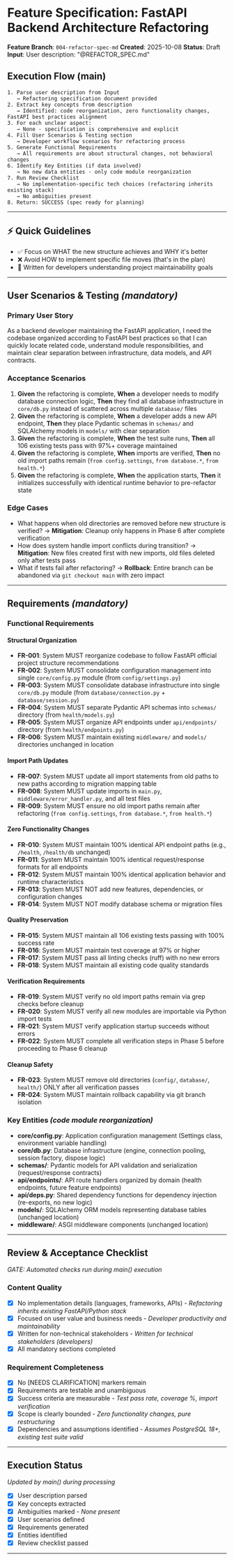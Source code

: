 # Feature Specification: FastAPI Backend Architecture Refactoring

**Feature Branch**: `004-refactor-spec-md`
**Created**: 2025-10-08
**Status**: Draft
**Input**: User description: "@REFACTOR_SPEC.md"

## Execution Flow (main)
```
1. Parse user description from Input
   → Refactoring specification document provided
2. Extract key concepts from description
   → Identified: code reorganization, zero functionality changes, FastAPI best practices alignment
3. For each unclear aspect:
   → None - specification is comprehensive and explicit
4. Fill User Scenarios & Testing section
   → Developer workflow scenarios for refactoring process
5. Generate Functional Requirements
   → All requirements are about structural changes, not behavioral changes
6. Identify Key Entities (if data involved)
   → No new data entities - only code module reorganization
7. Run Review Checklist
   → No implementation-specific tech choices (refactoring inherits existing stack)
   → No ambiguities present
8. Return: SUCCESS (spec ready for planning)
```

---

## ⚡ Quick Guidelines
- ✅ Focus on WHAT the new structure achieves and WHY it's better
- ❌ Avoid HOW to implement specific file moves (that's in the plan)
- 👥 Written for developers understanding project maintainability goals

---

## User Scenarios & Testing *(mandatory)*

### Primary User Story
As a backend developer maintaining the FastAPI application, I need the codebase organized according to FastAPI best practices so that I can quickly locate related code, understand module responsibilities, and maintain clear separation between infrastructure, data models, and API contracts.

### Acceptance Scenarios
1. **Given** the refactoring is complete, **When** a developer needs to modify database connection logic, **Then** they find all database infrastructure in `core/db.py` instead of scattered across multiple `database/` files
2. **Given** the refactoring is complete, **When** a developer adds a new API endpoint, **Then** they place Pydantic schemas in `schemas/` and SQLAlchemy models in `models/` with clear separation
3. **Given** the refactoring is complete, **When** the test suite runs, **Then** all 106 existing tests pass with 97%+ coverage maintained
4. **Given** the refactoring is complete, **When** imports are verified, **Then** no old import paths remain (`from config.settings`, `from database.*`, `from health.*`)
5. **Given** the refactoring is complete, **When** the application starts, **Then** it initializes successfully with identical runtime behavior to pre-refactor state

### Edge Cases
- What happens when old directories are removed before new structure is verified? → **Mitigation**: Cleanup only happens in Phase 6 after complete verification
- How does system handle import conflicts during transition? → **Mitigation**: New files created first with new imports, old files deleted only after tests pass
- What if tests fail after refactoring? → **Rollback**: Entire branch can be abandoned via `git checkout main` with zero impact

---

## Requirements *(mandatory)*

### Functional Requirements

#### Structural Organization
- **FR-001**: System MUST reorganize codebase to follow FastAPI official project structure recommendations
- **FR-002**: System MUST consolidate configuration management into single `core/config.py` module (from `config/settings.py`)
- **FR-003**: System MUST consolidate database infrastructure into single `core/db.py` module (from `database/connection.py` + `database/session.py`)
- **FR-004**: System MUST separate Pydantic API schemas into `schemas/` directory (from `health/models.py`)
- **FR-005**: System MUST organize API endpoints under `api/endpoints/` directory (from `health/endpoints.py`)
- **FR-006**: System MUST maintain existing `middleware/` and `models/` directories unchanged in location

#### Import Path Updates
- **FR-007**: System MUST update all import statements from old paths to new paths according to migration mapping table
- **FR-008**: System MUST update imports in `main.py`, `middleware/error_handler.py`, and all test files
- **FR-009**: System MUST ensure no old import paths remain after refactoring (`from config.settings`, `from database.*`, `from health.*`)

#### Zero Functionality Changes
- **FR-010**: System MUST maintain 100% identical API endpoint paths (e.g., `/health`, `/health/db` unchanged)
- **FR-011**: System MUST maintain 100% identical request/response formats for all endpoints
- **FR-012**: System MUST maintain 100% identical application behavior and runtime characteristics
- **FR-013**: System MUST NOT add new features, dependencies, or configuration changes
- **FR-014**: System MUST NOT modify database schema or migration files

#### Quality Preservation
- **FR-015**: System MUST maintain all 106 existing tests passing with 100% success rate
- **FR-016**: System MUST maintain test coverage at 97% or higher
- **FR-017**: System MUST pass all linting checks (ruff) with no new errors
- **FR-018**: System MUST maintain all existing code quality standards

#### Verification Requirements
- **FR-019**: System MUST verify no old import paths remain via grep checks before cleanup
- **FR-020**: System MUST verify all new modules are importable via Python import tests
- **FR-021**: System MUST verify application startup succeeds without errors
- **FR-022**: System MUST complete all verification steps in Phase 5 before proceeding to Phase 6 cleanup

#### Cleanup Safety
- **FR-023**: System MUST remove old directories (`config/`, `database/`, `health/`) ONLY after all verification passes
- **FR-024**: System MUST maintain rollback capability via git branch isolation

### Key Entities *(code module reorganization)*
- **core/config.py**: Application configuration management (Settings class, environment variable handling)
- **core/db.py**: Database infrastructure (engine, connection pooling, session factory, dispose logic)
- **schemas/**: Pydantic models for API validation and serialization (request/response contracts)
- **api/endpoints/**: API route handlers organized by domain (health endpoints, future feature endpoints)
- **api/deps.py**: Shared dependency functions for dependency injection (re-exports, no new logic)
- **models/**: SQLAlchemy ORM models representing database tables (unchanged location)
- **middleware/**: ASGI middleware components (unchanged location)

---

## Review & Acceptance Checklist
*GATE: Automated checks run during main() execution*

### Content Quality
- [x] No implementation details (languages, frameworks, APIs) - *Refactoring inherits existing FastAPI/Python stack*
- [x] Focused on user value and business needs - *Developer productivity and maintainability*
- [x] Written for non-technical stakeholders - *Written for technical stakeholders (developers)*
- [x] All mandatory sections completed

### Requirement Completeness
- [x] No [NEEDS CLARIFICATION] markers remain
- [x] Requirements are testable and unambiguous
- [x] Success criteria are measurable - *Test pass rate, coverage %, import verification*
- [x] Scope is clearly bounded - *Zero functionality changes, pure restructuring*
- [x] Dependencies and assumptions identified - *Assumes PostgreSQL 18+, existing test suite valid*

---

## Execution Status
*Updated by main() during processing*

- [x] User description parsed
- [x] Key concepts extracted
- [x] Ambiguities marked - *None present*
- [x] User scenarios defined
- [x] Requirements generated
- [x] Entities identified
- [x] Review checklist passed

---
